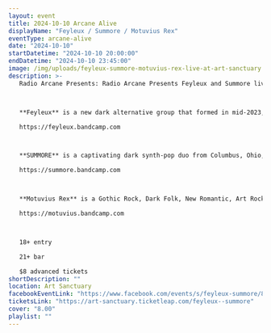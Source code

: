```yaml
---
layout: event
title: 2024-10-10 Arcane Alive
displayName: "Feyleux / Summore / Motuvius Rex"
eventType: arcane-alive
date: "2024-10-10"
startDatetime: "2024-10-10 20:00:00"
endDatetime: "2024-10-10 23:45:00"
image: /img/uploads/feyleux-summore-motuvius-rex-live-at-art-sanctuary.jpg
description: >-
   Radio Arcane Presents: Radio Arcane Presents Feyleux and Summore live at Art Sanctuary in Louisville, Kentucky.



   **Feyleux** is a new dark alternative group that formed in mid-2023, combining dreampop and darkwave. The duo's debut album, "Midnight Hearts," showcases edgy bass synth, swirling guitars, and icy 80s synthpop melodies while highlighting ethereal vocals. The songs delve into themes of love, loss, longing, and personal power through a darker lens, with lyrics touching on paranormal experiences, the occult, exploring liminal spaces, and even contact with the undead. "Midnight Hearts" strikes a balance between dreamy urgency and drama within the context of dark romanticism and a subtly danceable sense of anger

   https://feyleux.bandcamp.com



   **SUMMORE** is a captivating dark synth-pop duo from Columbus, Ohio, is made up of Julie, whose hauntingly beautiful vocals and evocative lyrics captivate audiences, and Justin, the mastermind behind their intricate synth and production work. Together, they create a sound that is both enigmatic and mesmerizing, blending bright, catchy melodies with profound, often hidden, meanings. Their music invites listeners on a journey of discovery, where each listen reveals new layers and interpretations.

   https://summore.bandcamp.com



   **Motuvius Rex** is a Gothic Rock, Dark Folk, New Romantic, Art Rock band from Louisville, Kentucky.

   https://motuvius.bandcamp.com



   18+ entry

   21+ bar

   $8 advanced tickets
shortDescription: ""
location: Art Sanctuary
facebookEventLink: "https://www.facebook.com/events/s/feyleux-summore/872443054213829"
ticketsLink: "https://art-sanctuary.ticketleap.com/feyleux--summore"
cover: "8.00"
playlist: ""
---
```


